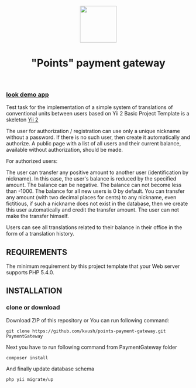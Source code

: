 <p align="center">
    <a href="https://github.com/yiisoft" target="_blank">
        <img src="https://avatars0.githubusercontent.com/u/993323" height="100px">
    </a>
    <h1 align="center">"Points" payment gateway</h1>
    <br>
</p>

### [look demo app](http://points-payment-gateway.kvushco.xyz/)

Test task for the implementation of a simple system of translations of conventional units between users
based on Yii 2 Basic Project Template is a skeleton [Yii 2](http://www.yiiframework.com/) 

The user for authorization / registration can use only a unique nickname without a password. If there is no such user, then create it automatically and authorize. A public page with a list of all users and their current balance, available without authorization, should be made.

For authorized users:

The user can transfer any positive amount to another user (identification by nickname). In this case, the user's balance is reduced by the specified amount. The balance can be negative. The balance can not become less than -1000. The balance for all new users is 0 by default. You can transfer any amount (with two decimal places for cents) to any nickname, even fictitious, if such a nickname does not exist in the database, then we create this user automatically and credit the transfer amount. The user can not make the transfer himself.

Users can see all translations related to their balance in their office in the form of a translation history.


REQUIREMENTS
------------

The minimum requirement by this project template that your Web server supports PHP 5.4.0.


INSTALLATION
------------

### clone or download

Download ZIP of this repository or 
You can run following command:

~~~
git clone https://github.com/kvush/points-payment-gateway.git PaymentGateway
~~~

Next you have to run following command from PaymentGateway folder

~~~
composer install
~~~

And finally update database schema

~~~
php yii migrate/up
~~~
